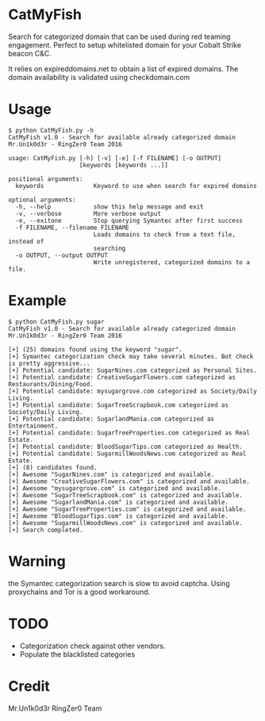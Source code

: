 # CatMyFish
Search for categorized domain that can be used during red teaming engagement. Perfect to setup whitelisted domain for your 
Cobalt Strike beacon C&C. 

It relies on expireddomains.net to obtain a list of expired domains. The domain availability is validated using checkdomain.com

# Usage
```
$ python CatMyFish.py -h
CatMyFish v1.0 - Search for available already categorized domain
Mr.Un1k0d3r - RingZer0 Team 2016

usage: CatMyFish.py [-h] [-v] [-e] [-f FILENAME] [-o OUTPUT]
                    [keywords [keywords ...]]

positional arguments:
  keywords              Keyword to use when search for expired domains

optional arguments:
  -h, --help            show this help message and exit
  -v, --verbose         More verbose output
  -e, --exitone         Stop querying Symantec after first success
  -f FILENAME, --filename FILENAME
                        Loads domains to check from a text file, instead of
                        searching
  -o OUTPUT, --output OUTPUT
                        Write unregistered, categorized domains to a file.
```

# Example
```
$ python CatMyFish.py sugar
CatMyFish v1.0 - Search for available already categorized domain
Mr.Un1k0d3r - RingZer0 Team 2016

[+] (25) domains found using the keyword "sugar".
[+] Symantec categorization check may take several minutes. Bot check is pretty aggressive...
[+] Potential candidate: SugarNines.com categorized as Personal Sites.
[+] Potential candidate: CreativeSugarFlowers.com categorized as Restaurants/Dining/Food.
[+] Potential candidate: mysugargrove.com categorized as Society/Daily Living.
[+] Potential candidate: SugarTreeScrapbook.com categorized as Society/Daily Living.
[+] Potential candidate: SugarlandMania.com categorized as Entertainment.
[+] Potential candidate: SugarTreeProperties.com categorized as Real Estate.
[+] Potential candidate: BloodSugarTips.com categorized as Health.
[+] Potential candidate: SugarmillWoodsNews.com categorized as Real Estate.
[+] (8) candidates found.
[+] Awesome "SugarNines.com" is categorized and available.
[+] Awesome "CreativeSugarFlowers.com" is categorized and available.
[+] Awesome "mysugargrove.com" is categorized and available.
[+] Awesome "SugarTreeScrapbook.com" is categorized and available.
[+] Awesome "SugarlandMania.com" is categorized and available.
[+] Awesome "SugarTreeProperties.com" is categorized and available.
[+] Awesome "BloodSugarTips.com" is categorized and available.
[+] Awesome "SugarmillWoodsNews.com" is categorized and available.
[+] Search completed.
```

# Warning
the Symantec categorization search is slow to avoid captcha. Using proxychains and Tor is a good workaround. 

# TODO
- Categorization check against other vendors.
- Populate the blacklisted categories 

# Credit
Mr.Un1k0d3r RingZer0 Team
